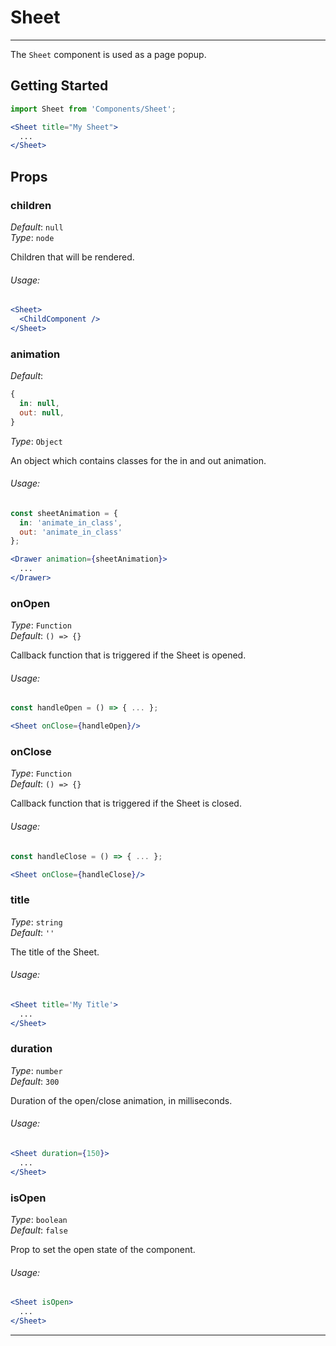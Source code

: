 # Sheet
---

The `Sheet` component is used as a page popup.

## Getting Started

```jsx
import Sheet from 'Components/Sheet';

<Sheet title="My Sheet">
  ...
</Sheet>
```

## Props

### children

_Default_: `null`  
_Type_: `node`  

Children that will be rendered.

###### Usage:

```jsx
<Sheet>
  <ChildComponent />
</Sheet>
```

### animation

_Default_:

```jsx
{
  in: null,
  out: null,
}
```
_Type_: `Object`  

An object which contains classes for the in and out animation.

###### Usage:

```jsx
const sheetAnimation = {
  in: 'animate_in_class',
  out: 'animate_in_class'
};

<Drawer animation={sheetAnimation}>
  ...
</Drawer>
```

### onOpen

_Type_: `Function`  
_Default_: `() => {}`  

Callback function that is triggered if the Sheet is opened.

###### Usage:

```js
const handleOpen = () => { ... };
```
```jsx
<Sheet onClose={handleOpen}/>
```

### onClose

_Type_: `Function`  
_Default_: `() => {}`  

Callback function that is triggered if the Sheet is closed.

###### Usage:

```js
const handleClose = () => { ... };
```
```jsx
<Sheet onClose={handleClose}/>
```

### title

_Type_: `string`  
_Default_: `''`  

The title of the Sheet.

###### Usage:
```jsx
<Sheet title='My Title'>
  ...
</Sheet>
```

### duration

_Type_: `number`  
_Default_: `300`  

Duration of the open/close animation, in milliseconds.

###### Usage:
```jsx
<Sheet duration={150}>
  ...
</Sheet>
```

### isOpen

_Type_: `boolean`  
_Default_: `false`  

Prop to set the open state of the component.

###### Usage:
```jsx
<Sheet isOpen>
  ...
</Sheet>
```

---
